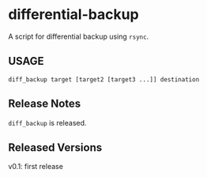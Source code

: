 differential-backup
===================

A script for differential backup using `rsync`.

## USAGE ##
    diff_backup target [target2 [target3 ...]] destination


## Release Notes ##
`diff_backup` is released.


## Released Versions ##
v0.1: first release
